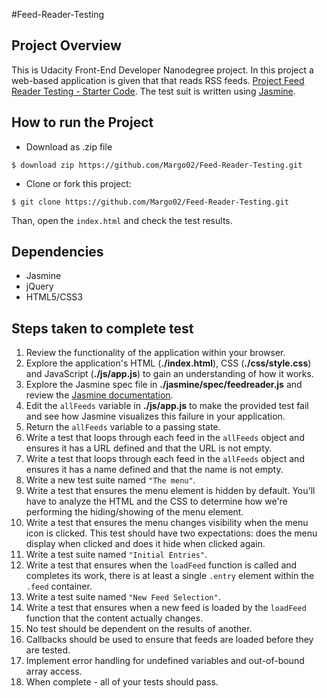 #Feed-Reader-Testing

## Project Overview

This is Udacity Front-End Developer Nanodegree project. In this project a web-based application is given that that reads RSS feeds. [Project Feed Reader Testing - Starter Code](https://github.com/udacity/frontend-nanodegree-feedreader). The test suit is written using [Jasmine](http://jasmine.github.io/).

## How to run the Project

  * Download as .zip file

  ```
  $ download zip https://github.com/Margo02/Feed-Reader-Testing.git
  ```

  * Clone or fork this project:

  ```
  $ git clone https://github.com/Margo02/Feed-Reader-Testing.git
  ```
Than, open the `index.html` and check the test results.

## Dependencies

- Jasmine
- jQuery
- HTML5/CSS3

## Steps taken to complete test

1. Review the functionality of the application within your browser.
2. Explore the application's HTML (**./index.html**), CSS (**./css/style.css**) and JavaScript (**./js/app.js**) to gain an understanding of how it works.
3. Explore the Jasmine spec file in **./jasmine/spec/feedreader.js** and review the [Jasmine documentation](http://jasmine.github.io).
4. Edit the `allFeeds` variable in **./js/app.js** to make the provided test fail and see how Jasmine visualizes this failure in your application.
5. Return the `allFeeds` variable to a passing state.
6. Write a test that loops through each feed in the `allFeeds` object and ensures it has a URL defined and that the URL is not empty.
7. Write a test that loops through each feed in the `allFeeds` object and ensures it has a name defined and that the name is not empty.
8. Write a new test suite named `"The menu"`.
9. Write a test that ensures the menu element is hidden by default. You'll have to analyze the HTML and the CSS to determine how we're performing the hiding/showing of the menu element.
10. Write a test that ensures the menu changes visibility when the menu icon is clicked. This test should have two expectations: does the menu display when clicked and does it hide when clicked again.
11. Write a test suite named `"Initial Entries"`.
12. Write a test that ensures when the `loadFeed` function is called and completes its work, there is at least a single `.entry` element within the `.feed` container.
13. Write a test suite named `"New Feed Selection"`.
14. Write a test that ensures when a new feed is loaded by the `loadFeed` function that the content actually changes.
15. No test should be dependent on the results of another.
16. Callbacks should be used to ensure that feeds are loaded before they are tested.
17. Implement error handling for undefined variables and out-of-bound array access.
18. When complete - all of your tests should pass.
